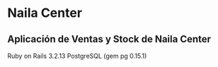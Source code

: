 Naila Center
===
Aplicación de Ventas y Stock de Naila Center
---
Ruby on Rails 3.2.13
PostgreSQL (gem pg 0.15.1)